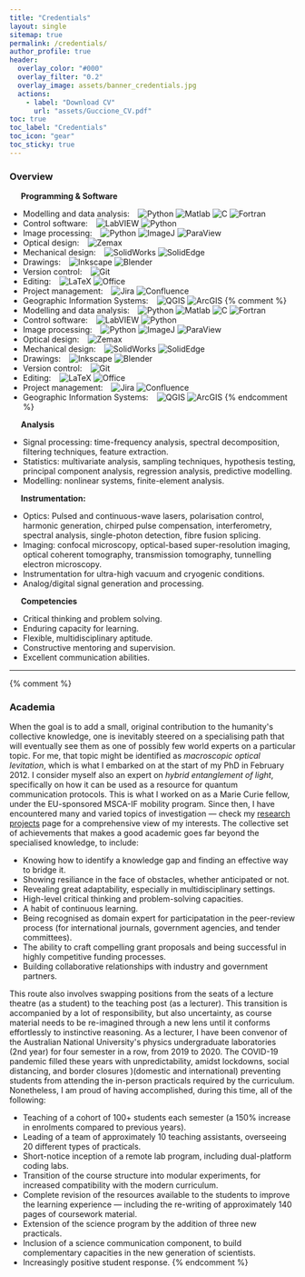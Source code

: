 ```yaml
---
title: "Credentials"
layout: single
sitemap: true
permalink: /credentials/
author_profile: true
header:
  overlay_color: "#000"
  overlay_filter: "0.2"
  overlay_image: assets/banner_credentials.jpg
  actions:
    - label: "Download CV"
      url: "assets/Guccione_CV.pdf"
toc: true
toc_label: "Credentials"
toc_icon: "gear"
toc_sticky: true
---
```


### Overview

<i class="fas fa-laptop-code" style="margin: 10px;"></i>
**Programming & Software**

* Modelling and data analysis: &ensp; 
![Python](https://img.shields.io/badge/Python-3776AB?logo=python&logoColor=fff)
![Matlab](https://img.shields.io/badge/MATLAB%C2%AE-orange)
![C](https://img.shields.io/badge/C-A8B9CC?logo=c&logoColor=000)
![Fortran](https://img.shields.io/badge/Fortran-734F96?logo=fortran&logoColor=fff)
* Control software: &ensp; 
![LabVIEW](https://img.shields.io/badge/LabVIEW-FFDB00?logo=labview&logoColor=000) 
![Python](https://img.shields.io/badge/Python-3776AB?logo=python&logoColor=fff)
* Image processing: &ensp; 
![Python](https://img.shields.io/badge/Python-3776AB?logo=python&logoColor=fff)
![ImageJ](https://img.shields.io/badge/ImageJ-04b9bf?logo=imagej&logoColor=fff)
![ParaView](https://img.shields.io/badge/ParaView-9F2121)
* Optical design: &ensp; 
![Zemax](https://img.shields.io/badge/Zemax-FFB71B?logo=ansys&logoColor=000)
* Mechanical design: &ensp; 
![SolidWorks](https://img.shields.io/badge/SolidWorks-DA291C)
![SolidEdge](https://img.shields.io/badge/SolidEdge-1b3e82)
* Drawings: &ensp; 
![Inkscape](https://img.shields.io/badge/Inkscape-000000?logo=inkscape&logoColor=fff)
![Blender](https://img.shields.io/badge/Blender-E87D0D?logo=blender&logoColor=fff)
* Version control: &ensp; 
![Git](https://img.shields.io/badge/Git-F05032?logo=git&logoColor=fff)
* Editing: &ensp; 
![LaTeX](https://img.shields.io/badge/LaTeX-008080?logo=latex&logoColor=fff)
![Office](https://img.shields.io/badge/Office-a8340d?logo=microsoft&logoColor=008080)
* Project management: &ensp;
![Jira](https://img.shields.io/badge/Jira-0052CC?logo=jira&logoColor=fff)
![Confluence](https://img.shields.io/badge/Confluence-172B4D?logo=confluence&logoColor=fff)
* Geographic Information Systems: &ensp;
![QGIS](https://img.shields.io/badge/QGIS-589632?logo=qgis&logoColor=fff)
![ArcGIS](https://img.shields.io/badge/ArcGIS-2C7AC3?logo=arcgis&logoColor=fff)
{% comment %}
* Modelling and data analysis: &ensp; 
![Python](https://img.shields.io/badge/Python-fff?logo=python&logoColor=3776AB)
![Matlab](https://img.shields.io/badge/MATLAB%C2%AE-orange?style=plastic&amp)
![C](https://img.shields.io/badge/C-fff?logo=c&logoColor=A8B9CC)
![Fortran](https://img.shields.io/badge/Fortran-fff?logo=fortran&logoColor=734F96)
* Control software: &ensp; 
![LabVIEW](https://img.shields.io/badge/LabVIEW-fff?logo=labview&logoColor=FFDB00) 
![Python](https://img.shields.io/badge/Python-fff?logo=python&logoColor=3776AB)
* Image processing: &ensp; 
![Python](https://img.shields.io/badge/Python-fff?logo=python&logoColor=3776AB)
![ImageJ](https://img.shields.io/badge/ImageJ-fff?logo=imagej&logoColor=00D8E0)
![ParaView](https://img.shields.io/badge/ParaView-blue?)
* Optical design: &ensp; 
![Zemax](https://img.shields.io/badge/Zemax-fff?logo=ansys&logoColor=FFB71B)
* Mechanical design: &ensp; 
![SolidWorks](https://img.shields.io/badge/SolidWorks-fff?)
![SolidEdge](https://img.shields.io/badge/SolidEdge-fff?)
* Drawings: &ensp; 
![Inkscape](https://img.shields.io/badge/Inkscape-999?logo=inkscape&logoColor=000000)
![Blender](https://img.shields.io/badge/Blender-999?logo=blender&logoColor=E87D0D)
* Version control: &ensp; 
![Git](https://img.shields.io/badge/Git-999?logo=git&logoColor=F05032)
* Editing: &ensp; 
![LaTeX](https://img.shields.io/badge/LaTeX-999?logo=latex&logoColor=008080)
![Office](https://img.shields.io/badge/Office-999?logo=office&logoColor=008080)
* Project management: &ensp;
![Jira](https://img.shields.io/badge/Jira-999?logo=jira&logoColor=0052CC)
![Confluence](https://img.shields.io/badge/Confluence-999?logo=confluence&logoColor=172B4D)
* Geographic Information Systems: &ensp;
![QGIS](https://img.shields.io/badge/QGIS-999?logo=qgis&logoColor=589632)
![ArcGIS](https://img.shields.io/badge/ArcGIS-999?logo=arcgis&logoColor=2C7AC3)
{% endcomment %}

<i class="fas fa-chart-line" style="margin: 10px;"></i>
**Analysis**
- Signal processing: time-frequency analysis, spectral decomposition, filtering techniques, feature extraction.
- Statistics: multivariate analysis, sampling techniques, hypothesis testing, principal component analysis, regression analysis, predictive modelling.
- Modelling: nonlinear systems, finite-element analysis.

<i class="fas fa-tools" style="margin: 10px;"></i>
**Instrumentation:**
-	Optics: Pulsed and continuous-wave lasers, polarisation control, harmonic generation, chirped pulse compensation, interferometry, spectral analysis, single-photon detection, fibre fusion splicing.
-	Imaging: confocal microscopy, optical-based super-resolution imaging, optical coherent tomography, transmission tomography, tunnelling electron microscopy.
-	Instrumentation for ultra-high vacuum and cryogenic conditions.
- Analog/digital signal generation and processing.


<i class="fas fa-briefcase" style="margin: 10px;"></i>
**Competencies**
- Critical thinking and problem solving.
- Enduring capacity for learning.
- Flexible, multidisciplinary aptitude.
- Constructive mentoring and supervision.
- Excellent communication abilities.

---

{% comment %}
### Academia

When the goal is to add a small, original contribution to the humanity's collective knowledge, one is inevitably steered on a specialising path that will eventually see them as one of possibly few world experts on a particular topic. For me, that topic might be identified as *macroscopic optical levitation*, which is what I embarked on at the start of my PhD in February 2012. I consider myself also an expert on *hybrid entanglement of light*, specifically on how it can be used as a resource for quantum communication protocols. This is what I worked on as a Marie Curie fellow, under the EU-sponsored MSCA-IF mobility program. Since then, I have encountered many and varied topics of investigation — check my [research projects](/research/) page for a comprehensive view of my interests. The collective set of achievements that makes a good academic goes far beyond the specialised knowledge, to include:
- Knowing how to identify a knowledge gap and finding an effective way to bridge it.
- Showing resiliance in the face of obstacles, whether anticipated or not.
- Revealing great adaptability, especially in multidisciplinary settings.
- High-level critical thinking and problem-solving capacities.
- A habit of continuous learning.
- Being recognised as domain expert for participatation in the peer-review process (for international journals, government agencies, and tender committees).
- The ability to craft compelling grant proposals and being successful in highly competitive funding processes.
- Building collaborative relationships with industry and government partners.

This route also involves swapping positions from the seats of a lecture theatre (as a student) to the teaching post (as a lecturer). This transition is accompanied by a lot of responsibility, but also uncertainty, as course material needs to be re-imagined through a new lens until it conforms effortlessly to instinctive reasoning. As a lecturer, I have been convenor of the Australian National University's physics undergraduate laboratories (2nd year) for four semester in a row, from 2019 to 2020. The COVID-19 pandemic filled these years with unpredictability, amidst lockdowns, social distancing, and border closures )(domestic and international) preventing students from attending the in-person practicals required by the curriculum. Nonetheless, I am proud of having accomplished, during this time, all of the following:
- Teaching of a cohort of 100+ students each semester (a 150% increase in enrolments compared to previous years).
- Leading of a team of approximately 10 teaching assistants, overseeing 20 different types of practicals.
- Short-notice inception of a remote lab program, including dual-platform coding labs.
- Transition of the course structure into modular experiments, for increased compatibility with the modern curriculum.
- Complete revision of the resources available to the students to improve the learning experience — including the re-writing of approximately 140 pages of coursework material.
- Extension of the science program by the addition of three new practicals.
- Inclusion of a science communication component, to build complementary capacities in the new generation of scientists.
- Increasingly positive student response.
{% endcomment %}